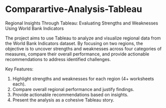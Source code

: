 # Comparartive-Analysis-Tableau
Regional Insights Through Tableau: Evaluating Strengths and Weaknesses Using World Bank Indicators

The project aims to use Tableau to analyze and visualize regional data from the World Bank Indicators dataset. By focusing on two regions, the objective is to uncover strengths and weaknesses across four categories of measures, compare their overall performance, and provide actionable recommendations to address identified challenges.

Key Features:

1. Highlight strengths and weaknesses for each region (4+ worksheets each).
2. Compare overall regional performance and justify findings.
3. Provide actionable recommendations based on insights.
4. Present the analysis as a cohesive Tableau story.
